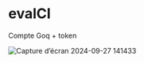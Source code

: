 # evalCI

Compte Goq + token 

![Capture d’écran 2024-09-27 141433](https://github.com/user-attachments/assets/358dd769-32d8-4349-b2d6-cc3a2aa69085)
